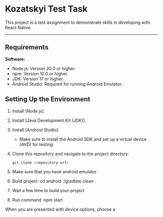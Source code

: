 # Kozatskyi Test Task

This project is a test assignment to demonstrate skills in developing with React Native.

---

## **Requirements**
**Software:**
   - Node.js: Version 20.0 or higher.
   - npm: Version 10.0 or higher.
   - JDK: Version 17 or higher.
   - Android Studio: Required for running Android Emulator.


## **Setting Up the Environment**
1. Install [Node.js].
2. Install [Java Development Kit (JDK)].
3. Install [Android Studio].
   - Make sure to install the Android SDK and set up a virtual device (AVD) for testing.
4. Clone this repository and navigate to the project directory:
   ```bash
   git clone <repository-url>
5. Make sure that you have android emulator  

6. Build project:
cd android
./gradlew clean

7. Wait a few time to build your project

8. Run command:
npm start

When you are presented with device options, choose a

   